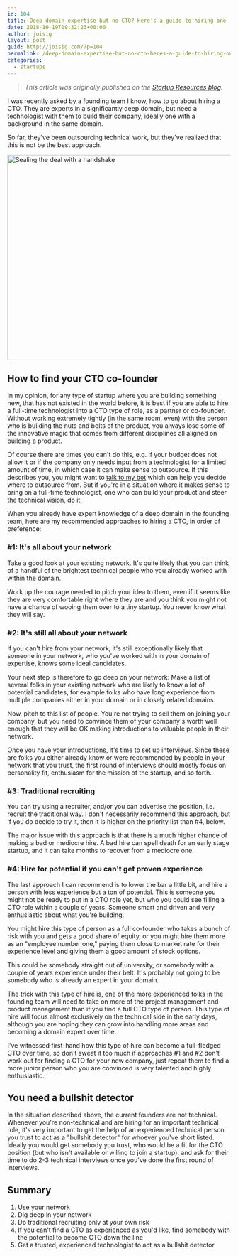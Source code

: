 ```yaml
---
id: 104
title: Deep domain expertise but no CTO? Here's a guide to hiring one
date: 2018-10-19T09:32:23+00:00
author: joisig
layout: post
guid: http://joisig.com/?p=104
permalink: /deep-domain-expertise-but-no-cto-heres-a-guide-to-hiring-one/
categories:
  - startups
---
```


> _This article was originally published on the [Startup Resources blog](https://startupresources.io/blog/deep-domain-expertise-but-no-cto-how-to-hire-one/)._

I was recently asked by a founding team I know, how to go about hiring a CTO. They are experts in a significantly deep domain, but need a technologist with them to build their company, ideally one with a background in the same domain.

So far, they've been outsourcing technical work, but they've realized that this is not be the best approach.

[<img class="aligncenter size-large wp-image-105" src="http://joisig.com/wp-content/uploads/2018/10/recruit-1024x607.jpg" alt="Sealing the deal with a handshake" width="780" height="462" srcset="http://joisig.com/wp-content/uploads/2018/10/recruit-1024x607.jpg 1024w, http://joisig.com/wp-content/uploads/2018/10/recruit-300x178.jpg 300w, http://joisig.com/wp-content/uploads/2018/10/recruit-768x455.jpg 768w, http://joisig.com/wp-content/uploads/2018/10/recruit.jpg 1280w" sizes="(max-width: 780px) 100vw, 780px" />](http://joisig.com/wp-content/uploads/2018/10/recruit.jpg)

## How to find your CTO co-founder

In my opinion, for any type of startup where you are building something new, that has not existed in the world before, it is best if you are able to hire a full-time technologist into a CTO type of role, as a partner or co-founder. Without working extremely tightly (in the same room, even) with the person who is building the nuts and bolts of the product, you always lose some of the innovative magic that comes from different disciplines all aligned on building a product.

Of course there are times you can't do this, e.g. if your budget does not allow it or if the company only needs input from a technologist for a limited amount of time, in which case it can make sense to outsource. If this describes you, you might want to <a href="https://landbot.io/u/H-76685-N4PG3YOBF172I1DF/index.html" target="_blank" rel="noopener">talk to my bot</a> which can help you decide where to outsource from. But if you're in a situation where it makes sense to bring on a full-time technologist, one who can build your product and steer the technical vision, do it.

When you already have expert knowledge of a deep domain in the founding team, here are my recommended approaches to hiring a CTO, in order of preference:

### #1: It's all about your network

Take a good look at your existing network. It's quite likely that you can think of a handful of the brightest technical people who you already worked with within the domain.

Work up the courage needed to pitch your idea to them, even if it seems like they are very comfortable right where they are and you think you might not have a chance of wooing them over to a tiny startup. You never know what they will say.

### #2: It's still all about your network

If you can't hire from your network, it's still exceptionally likely that someone in your network, who you've worked with in your domain of expertise, knows some ideal candidates.

Your next step is therefore to go deep on your network: Make a list of several folks in your existing network who are likely to know a lot of potential candidates, for example folks who have long experience from multiple companies either in your domain or in closely related domains.

Now, pitch to this list of people. You're not trying to sell them on joining your company, but you need to convince them of your company's worth well enough that they will be OK making introductions to valuable people in their network.

Once you have your introductions, it's time to set up interviews. Since these are folks you either already know or were recommended by people in your network that you trust, the first round of interviews should mostly focus on personality fit, enthusiasm for the mission of the startup, and so forth.

### #3: Traditional recruiting

You can try using a recruiter, and/or you can advertise the position, i.e. recruit the traditional way. I don't necessarily recommend this approach, but if you do decide to try it, then it is higher on the priority list than #4, below.

The major issue with this approach is that there is a much higher chance of making a bad or mediocre hire. A bad hire can spell death for an early stage startup, and it can take months to recover from a mediocre one.

### #4: Hire for potential if you can't get proven experience

The last approach I can recommend is to lower the bar a little bit, and hire a person with less experience but a ton of potential. This is someone you might not be ready to put in a CTO role yet, but who you could see filling a CTO role within a couple of years. Someone smart and driven and very enthusiastic about what you're building.

You might hire this type of person as a full co-founder who takes a bunch of risk with you and gets a good share of equity, or you might hire them more as an "employee number one," paying them close to market rate for their experience level and giving them a good amount of stock options.

This could be somebody straight out of university, or somebody with a couple of years experience under their belt. It's probably not going to be somebody who is already an expert in your domain.

The trick with this type of hire is, one of the more experienced folks in the founding team will need to take on more of the project management and product management than if you find a full CTO type of person. This type of hire will focus almost exclusively on the technical side in the early days, although you are hoping they can grow into handling more areas and becoming a domain expert over time.

I've witnessed first-hand how this type of hire can become a full-fledged CTO over time, so don't sweat it too much if approaches #1 and #2 don't work out for finding a CTO for your new company, just repeat them to find a more junior person who you are convinced is very talented and highly enthusiastic.

## You need a bullshit detector

In the situation described above, the current founders are not technical. Whenever you're non-technical and are hiring for an important technical role, it's very important to get the help of an experienced technical person you trust to act as a "bullshit detector" for whoever you've short listed. Ideally you would get somebody you trust, who would be a fit for the CTO position (but who isn't available or willing to join a startup), and ask for their time to do 2-3 technical interviews once you've done the first round of interviews.

## Summary

  1. Use your network
  2. Dig deep in your network
  3. Do traditional recruiting only at your own risk
  4. If you can't find a CTO as experienced as you'd like, find somebody with the potential to become CTO down the line
  5. Get a trusted, experienced technologist to act as a bullshit detector
